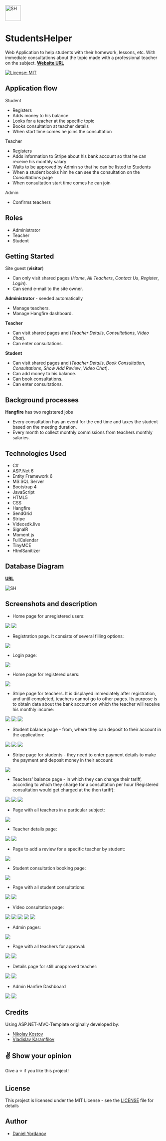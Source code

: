 <img src="https://github.com/DDeveloperBG/StudentsHelper/blob/master/src/Web/StudentsHelper.Web/wwwroot/favIcon/android-chrome-256x256.png?raw=true" width="50" height="50px" alt="SH">

# StudentsHelper
Web Application to help students with their homework, lessons, etc. With immediate consultations about the topic made with a professional teacher on the subject.
**[Website URL](https://studentshelper.azurewebsites.net/)**

[![License: MIT](https://img.shields.io/badge/License-MIT-yellow.svg)](https://opensource.org/licenses/MIT)

## Application flow

 Student
* Registers
* Adds money to his balance
* Looks for a teacher at the specific topic
* Books consultation at teacher details
* When start time comes he joins the consultation

Teacher
* Registers
* Adds information to Stripe about his bank account so that he can receive his monthly salary
* Waits to be approved by Admin so that he can be listed to Students
* When a student books him he can see the consultation on the *Consultations* page
* When consultation start time comes he can join

Admin
* Confirms teachers

## Roles

* Administrator
* Teacher
* Student

## Getting Started

Site guest (**visitor**) 
* Can only visit shared pages (*Home*, *All Teachers*, *Contact Us*, *Register*, *Login*).
* Can send e-mail to the site owner.

**Administrator** - seeded automatically
* Manage teachers.
* Manage Hangfire dashboard.

**Teacher**
* Can visit shared pages and (*Teacher Details*, *Consultations*, *Video Chat*).
* Can enter consultations.

**Student**
* Can visit shared pages and (*Teacher Details*, *Book Consultation*, *Consultations*, *Show Add Review*, *Video Chat*).
* Can add money to his balance.
* Can book consultations.
* Can enter consultations.

## Background processes

**Hangfire** has two registered jobs
* Every consultation has an event for the end time and taxes the student based on the meeting duration.
* Every month to collect monthly commissions from teachers monthly salaries.

## Technologies Used

* C#
* ASP.Net 6
* Entity Framework 6
* MS SQL Server
* Bootstrap 4
* JavaScript
* HTML5
* CSS
* Hangfire
* SendGrid
* Stripe
* Videosdk.live
* SignalR
* Moment.js
* FullCalendar
* TinyMCE
* HtmlSanitizer

## Database Diagram
**[URL](https://github.com/DDeveloperBG/StudentsHelperRepoGallery/blob/master/DatabaseDiagram.png)**

<img src="https://github.com/DDeveloperBG/StudentsHelperRepoGallery/blob/master/DatabaseDiagram.png?raw=true" alt="SH">

## Screenshots and description
* Home page for unregistered users:

<img src="https://github.com/DDeveloperBG/StudentsHelperRepoGallery/blob/master/Picture1.png?raw=true">
<img src="https://github.com/DDeveloperBG/StudentsHelperRepoGallery/blob/master/Picture2.png?raw=true">

* Registration page. It consists of several filling options:
<img src="https://github.com/DDeveloperBG/StudentsHelperRepoGallery/blob/master/Picture3.png?raw=true">

* Login page:
<img src="https://github.com/DDeveloperBG/StudentsHelperRepoGallery/blob/master/Picture4.png?raw=true">

* Home page for registered users:
<img src="https://github.com/DDeveloperBG/StudentsHelperRepoGallery/blob/master/Picture5.png?raw=true">

* Stripe page for teachers. It is displayed immediately after registration, and until completed, teachers cannot go to other pages. Its purpose is to obtain data about the bank account on which the teacher will receive his monthly income:
<img src="https://github.com/DDeveloperBG/StudentsHelperRepoGallery/blob/master/Picture6.png?raw=true">
<img src="https://github.com/DDeveloperBG/StudentsHelperRepoGallery/blob/master/Picture7.png?raw=true">
<img src="https://github.com/DDeveloperBG/StudentsHelperRepoGallery/blob/master/Picture8.png?raw=true">

* Student balance page - from, where they can deposit to their account in the application:
<img src="https://github.com/DDeveloperBG/StudentsHelperRepoGallery/blob/master/Picture9.png?raw=true">
<img src="https://github.com/DDeveloperBG/StudentsHelperRepoGallery/blob/master/Picture10.png?raw=true">
<img src="https://github.com/DDeveloperBG/StudentsHelperRepoGallery/blob/master/Picture11.png?raw=true">

* Stripe page for students - they need to enter payment details to make the payment and deposit money in their account:
<img src="https://github.com/DDeveloperBG/StudentsHelperRepoGallery/blob/master/Picture12.png?raw=true">

* Teachers' balance page - in which they can change their tariff, according to which they charge for a consultation per hour (Registered consultation would get charged at the then tariff):
<img src="https://github.com/DDeveloperBG/StudentsHelperRepoGallery/blob/master/Picture13.png?raw=true">
<img src="https://github.com/DDeveloperBG/StudentsHelperRepoGallery/blob/master/Picture14.png?raw=true">
<img src="https://github.com/DDeveloperBG/StudentsHelperRepoGallery/blob/master/Picture15.png?raw=true">

* Page with all teachers in a particular subject:
<img src="https://github.com/DDeveloperBG/StudentsHelperRepoGallery/blob/master/Picture16.png?raw=true">

* Teacher details page:
<img src="https://github.com/DDeveloperBG/StudentsHelperRepoGallery/blob/master/Picture17.png?raw=true">
<img src="https://github.com/DDeveloperBG/StudentsHelperRepoGallery/blob/master/Picture18.png?raw=true">

* Page to add a review for a specific teacher by student:
<img src="https://github.com/DDeveloperBG/StudentsHelperRepoGallery/blob/master/Picture19.png?raw=true">

* Student consultation booking page:
<img src="https://github.com/DDeveloperBG/StudentsHelperRepoGallery/blob/master/Picture20.png?raw=true">

* Page with all student consultations:
<img src="https://github.com/DDeveloperBG/StudentsHelperRepoGallery/blob/master/Picture21.png?raw=true">
<img src="https://github.com/DDeveloperBG/StudentsHelperRepoGallery/blob/master/Picture22.png?raw=true">

* Video consultation page:
<img src="https://github.com/DDeveloperBG/StudentsHelperRepoGallery/blob/master/Picture23.png?raw=true">
<img src="https://github.com/DDeveloperBG/StudentsHelperRepoGallery/blob/master/Picture24.png?raw=true">
<img src="https://github.com/DDeveloperBG/StudentsHelperRepoGallery/blob/master/Picture25.png?raw=true">
<img src="https://github.com/DDeveloperBG/StudentsHelperRepoGallery/blob/master/Picture26.png?raw=true">
<img src="https://github.com/DDeveloperBG/StudentsHelperRepoGallery/blob/master/Picture27.png?raw=true">

* Admin pages:
<img src="https://github.com/DDeveloperBG/StudentsHelperRepoGallery/blob/master/Picture28.png?raw=true">

* Page with all teachers for approval:
<img src="https://github.com/DDeveloperBG/StudentsHelperRepoGallery/blob/master/Picture29.png?raw=true">
<img src="https://github.com/DDeveloperBG/StudentsHelperRepoGallery/blob/master/Picture30.png?raw=true">

* Details page for still unapproved teacher:
<img src="https://github.com/DDeveloperBG/StudentsHelperRepoGallery/blob/master/Picture31.png?raw=true">
<img src="https://github.com/DDeveloperBG/StudentsHelperRepoGallery/blob/master/Picture32.png?raw=true">

* Admin Hanfire Dashboard
<img src="https://github.com/DDeveloperBG/StudentsHelperRepoGallery/blob/master/Picture33.png?raw=true">
<img src="https://github.com/DDeveloperBG/StudentsHelperRepoGallery/blob/master/Picture34.png?raw=true">

## Credits
  
 Using ASP.NET-MVC-Template originally developed by:
- [Nikolay Kostov](https://github.com/NikolayIT)
- [Vladislav Karamfilov](https://github.com/vladislav-karamfilov)

## :v: Show your opinion

Give a :star: if you like this project!

## License

This project is licensed under the MIT License - see the [LICENSE](LICENSE) file for details

## Author

- [Daniel Yordanov](https://github.com/DDeveloperBG)
